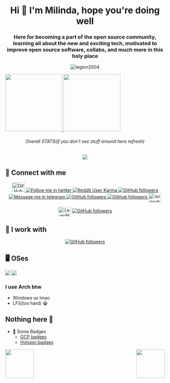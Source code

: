 <h1 align="center">Hi 👋 I'm Milinda, hope you're doing well</h1>

<h3 align="center">Here for becoming a part of the open source community, learning all about the new and exciting tech, motivated to improve open source software, collabs, and much more in this holy place</h3>

<p align="center"> <img src="https://komarev.com/ghpvc/?username=LegioN2004&label=Visitors&color=0e75b6&style=flat" alt="legion2004" /> </p>

<!-- <p align="center"> <a href="https://github.com/ryo-ma/github-profile-trophy"><img src="https://github-profile-trophy.vercel.app/?username=legion2004&theme=darkhub&no-frame=true&show_icons=true&count_private=true&row=2" alt="legion2004"></a> </p> -->
<a href="https://github.com/LegioN2004">
    <img height="180em" src="https://github-readme-stats.vercel.app/api?username=LegioN2004&theme=github_dark&show_icons=true&hide_border=true&hide=issues&count_private=true&&exclude_repo=dotfiles,some-other-stuff,Catalogue,the-algorithm,random-sht-priv,suckless-utils-fork,dwm-flexipatch" />
    <img height="180em" src="https://github-readme-stats.vercel.app/api/top-langs/?username=LegioN2004&theme=github_dark&layout=compact&langs_count=15&disable_animations=fals&hide_progress=false&hide_border=true&exclude_repo=some-other-stuff,Catalogue,the-algorithm,random-sht-priv,suckless-utils-fork,dwm-flexipatch" />
</a>
<h6 align="center">Overall STATS<i>(if you don't see stuff around here refresh)</i></h6>
<p align="center"><img src="https://github-readme-streak-stats.herokuapp.com/?user=legion2004&hide_border=true&hide=issues&theme=github_dark" /></p>

## 🙋 Connect with me

<p align="center">
    <a href="https://www.linkedin.com/in/sunny-barua-511469242/">
        <img alt="GitHub followers" src="https://img.shields.io/badge/-blue?style=social&logo=Linkedin&logoColor=blue&link=https://www.linkedin.com/in/sunny-barua-511469242//" height="30" width="40" >
    </a>
    <a href="https://twitter.com/intent/follow?screen_name=MilindaBarua04">
        <img alt="Follow me in twitter" src="https://img.shields.io/twitter/follow/MilindaBarua04?style=social">
    </a>
    <a href="https://reddit.com/u/TheLegioN2004">
        <img alt="Reddit User Karma" src="https://img.shields.io/reddit/user-karma/combined/TheLegioN2004?label=karma&logo=reddit">
    </a>
    <a href="https://github.com/LegioN2004?tab=followers">
        <img alt="GitHub followers" src="https://img.shields.io/github/followers/LegioN2004?color=green&logo=github">
    </a>
    <a href="https://t.me/DevManushehe">
        <img alt="Message me in telegram" src="https://img.shields.io/badge/-c14438?style=social&logo=Telegram&logoColor=red&color=red&link=https://t.me/DevManushehe">
    </a>
    <a href="mailto:email@sunnybaruasins@gmail.com">
        <!-- <img alt="GitHub followers" src="https://img.shields.io/badge/-@sunnybaruasins@gmail.com-c14438?style=social&logo=Gmail&logoColor=red&link=mailto:email@sunnybaruasins@gmail.com"> -->
        <img alt="GitHub followers" src="https://img.shields.io/badge/-c14438?style=social&logo=Gmail&logoColor=red&link=mailto:email@sunnybaruasins@gmail.com">
    </a>
    <a href="https://dev.to/LegioN2004">
        <img alt="GitHub followers" src="https://img.shields.io/badge/-c14438?style=social&logo=Dev.to&logoColor=black&link=https://dev.to/LegioN2004">
    </a>
    <a href="https://m.facebook.com/100028167932783/" target="blank"><img align="center" src="https://raw.githubusercontent.com/rahuldkjain/github-profile-readme-generator/master/src/images/icons/Social/facebook.svg" alt="sunnybarua" height="30" width="40" /></a>
</p>

<!-- [![Medium Badge](http://img.shields.io/badge/-Medium-1ca0f1?style=social&logo=Medium&logoColor=black&link=https://medium.com/@ashleymavericks)](https://medium.com/@ashleymavericks) -->

<!-- [![wakatime](https://wakatime.com/badge/user/eafdbba4-cec2-4c99-8cd5-5fc36bb00274.svg)](https://wakatime.com/@eafdbba4-cec2-4c99-8cd5-5fc36bb00274) -->

<p align="center">
    <a href="https://www.hackerrank.com/LegioN04" target="blank"><img align="center" src="https://raw.githubusercontent.com/rahuldkjain/github-profile-readme-generator/master/src/images/icons/Social/hackerrank.svg" alt="LegioN04" height="30" width="40" /></a>
    <a href="https://leetcode.com/LegioN2004/">
        <img alt="GitHub followers" src="https://img.shields.io/badge/dynamic/json?style=plastic&labelColor=black&color=%23ffa116&label=Solved&query=solvedOverTotal&url=https%3A%2F%2Fleetcode-badge.vercel.app%2Fapi%2Fusers%2FLegioN2004&logo=leetcode&logoColor=yellow">
    </a>
</p>

## 🧰 I work with

<p align="center">
  <a href="https://skillicons.dev">
      <img align="center" alt="GitHub followers" src="https://skillicons.dev/icons?i=linux,git,vscode,neovim,idea,js,html,css,mongodb,express,react,vite,java,cpp,lua,nodejs">
  </a>
</p>

## 🖥 OSes

<!-- <img src="https://img.shields.io/badge/Arch%20Linux-1793D1?logo=arch-linux&logoColor=fff&style=for-the-badge"> <img src="https://img.shields.io/badge/Ubuntu-E95420?style=for-the-badge&logo=ubuntu&logoColor=white"> <img src="https://img.shields.io/badge/fedora-blue?style=for-the-badge&logo=appveyor"> <img src="https://img.shields.io/badge/Windows-0078D6?style=for-the-badge&logo=windows&logoColor=white"> -->

<img src="https://img.shields.io/badge/Arch%20Linux-1793D1?logo=arch-linux&logoColor=fff&style=for-the-badge"> <img src="https://img.shields.io/badge/Windows-0078D6?style=for-the-badge&logo=windows&logoColor=white">

<h3 align="left"> I use Arch btw </h3>

- Windows ux lmao
- LFS(too hard) 😭

<!-- <h6>I have installed and used a lot of server OSes of ubuntu, debian and fedora btw (unnecessary detail)</h6> -->

## Nothing here 🦜

- 📛 Some Badges
  - [GCP badges](https://www.cloudskillsboost.google/public_profiles/d88db451-eb32-437f-8c4a-39f9006e991e)
  - [Holopin badges](https://holopin.io/@legion2004)

<div>
<p align="left">
    <img align="left" src="https://cultofthepartyparrot.com/parrots/hd/githubparrot.gif" width="90" height="90"/>
</p>
<p align="right">
    <img align="right" src="https://cultofthepartyparrot.com/parrots/hd/dealwithitnowparrot.gif" width="90" height="90"/>
</p>
</div>

<!-- ![snake gif](https://github.com/LegioN2004/LegioN2004/blob/output/github-contribution-grid-snake.gif) -->
